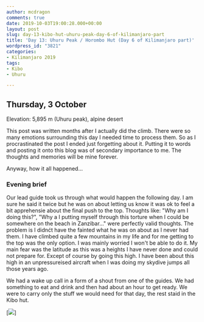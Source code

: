 ```yaml
---
author: mcdragon
comments: true
date: 2019-10-03T19:00:28.000+00:00
layout: post
slug: day-13-kibo-hut-uhuru-peak-day-6-of-kilimanjaro-part
title: 'Day 13: Uhuru Peak / Horombo Hut (Day 6 of Kilimanjaro part)'
wordpress_id: "3821"
categories:
- Kilimanjaro 2019
tags:
- Kibo
- Uhuru

---
```

## Thursday, 3 October

Elevation: 5,895 m (Uhuru peak), alpine desert

This post was written months after I actually did the climb. There were so many emotions surrounding this day I needed time to process them. So as I procrastinated the post I ended just forgetting about it. Putting it to words and posting it onto this blog was of secondary importance to me. The thoughts and memories will be mine forever.

Anyway, how it all happened...

### Evening brief

Our lead guide took us through what would happen the following day. I am sure he said it twice but he was on about letting us know it was ok to feel a bit apprehensie about the final push to the top. Thoughts like: "Why am I doing this?", "Why a I putting myself through this torture when I could be somewhere on the beach in Zanzibar..." were perfectly valid thoughts. The problem is I didnćt have the fainted what he was on about as I never had them. I have climbed quite a few mountains in my life and for me getting to the top was the only option. I was mainly worried I won't be able to do it. My main fear was the latitude as this was a heights I have never done and could not prepare for. Except of course by going this high. I have been about this high in an unpressureised aircraft when I was doing my skydive jumps all those years ago.

We had a wake up call in a form of a shout from one of the guides. We had something to eat and drink and then had about an hour to get ready. We were to carry only the stuff we would need for that day, the rest staid in the Kibo hut.

\[![](https://dwlcvfkt1l4wn.cloudfront.net/2019/10/2019-10-02-06.23.47.resized.jpg)\]